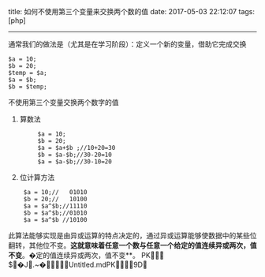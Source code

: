 title: 如何不使用第三个变量来交换两个数的值
date: 2017-05-03 22:12:07 
tags: [php]

---

通常我们的做法是（尤其是在学习阶段）：定义一个新的变量，借助它完成交换

	$a = 10;
	$b = 20;
	$temp = $a;
	$a = $b;
	$b = $temp;

不使用第三个变量交换两个数字的值 

1. 算数法

			$a = 10;
			$b = 20;
			$a = $a+$b ;//10+20=30
			$b = $a-$b;//30-20=10
			$a = $a-$b;//30-10=20

2. 位计算方法

		$a = 10;//   01010
		$b = 20;//   10100
		$a = $a^$b;//11110
		$b = $a^$b;//01010
		$a = $a^$b //10100
	
此算法能够实现是由异或运算的特点决定的，通过异或运算能够使数据中的某些位翻转，其他位不变。**这就意味着任意一个数与任意一个给定的值连续异或两次，值不变**。�定的值连续异或两次，值不变**。
	PK 
     $�J.~�                     Untitled.mdPK      9   D        